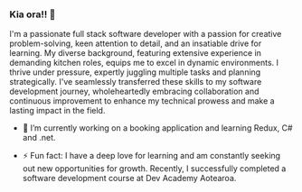 ### Kia ora!! 👋

I'm a passionate full stack software developer with a passion for creative problem-solving, keen attention to detail, and an insatiable drive for learning. My diverse background, featuring extensive experience in demanding kitchen roles, equips me to excel in dynamic environments. I thrive under pressure, expertly juggling multiple tasks and planning strategically. I've seamlessly transferred these skills to my software development journey, wholeheartedly embracing collaboration and continuous improvement to enhance my technical prowess and make a lasting impact in the field.

- 🔭 I’m currently working on a booking application and learning Redux, C# and .net.
  
- ⚡ Fun fact: I have a deep love for learning and am constantly seeking out new opportunities for growth. Recently, I successfully completed a software development course at Dev Academy Aotearoa.
